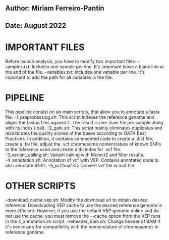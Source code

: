 ## Author: Miriam Ferreiro-Pantín
## Date: August 2022

# IMPORTANT FILES
Before launch analysis, you have to modify two important files:
-samples.txt: Includes one sample per line. It's important leave a blank line at the end of the file.
-variables.txt: Includes one variable per line. It's important to add the path for all variables in the file.

# PIPELINE
This pipeline consist on six main scripts, that allow you to annotate a fasta file:
-1_preprocessing.sh: This script indexes the reference genome and aligns the fastaq files against it. The result is one .bam file per sample along with its index (.bai).
-2_gatk.sh: This script mainly eliminates duplicates and recalibrates the quality scores of the bases according to GATK Best Practices. In addition, it contains commented code to create a .dict file, create a .fai file, adjust the .vcf chromosome nomenclature of known SNPs to the reference used and create a tbi index for .vcf file.
-3_variant_calling.sh: Variant calling with Mutect2 and filter results.
-4_annotation.sh: Annotation of vcf with VEP. Contains annotated code to also annotate SNPs.
-5_vcf2maf.sh: Convert vcf file in maf file.

# OTHER SCRIPTS
-download_cache_vep.sh: Modify the download url to obtain desired reference. Downloading VEP cache to use the desired reference genome is more efficient. However, if you use the default VEP genome online and do not use the cache, you must remove the --cache option from the VEP runs in the 4_annotation.sh script. 
-reheader_bam.sh: Change header of BAM if it's neccesary for compatibility with the nomenclature of chromosomes in reference genome.

